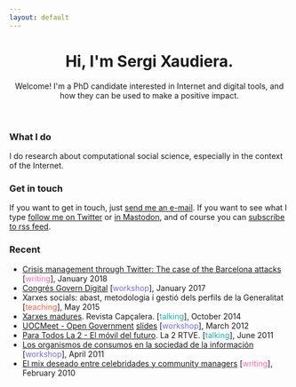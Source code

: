 ```yaml
---
layout: default
---
```


<header>
	<h1>Hi, I'm Sergi Xaudiera.</h1>
	<aside>Welcome! I'm a PhD candidate interested in Internet and digital tools, and how they can be used to make a positive impact.</aside>
</header>

### What I do
I do research about computational social science, especially in the context of the Internet.

### Get in touch
If you want to get in touch, just [send me an e-mail](mailto:sergi.xaudiera@gmail.com). If you want to see what I type [follow me on Twitter](http://twitter.com/SergiXaudiera) or [in Mastodon](https://mastodon.social/@s3rg1), and of course you can [subscribe to rss feed](https://sergixaudiera.com/feed.xml).

### Recent
<!--- writing:HOTPINK, workshop:MEDIUMSLATEBLUE, teaching:TOMATO , talking:LIGHTSEAGREEN  -->

- [Crisis management through Twitter: The case of the Barcelona attacks](http://hdl.handle.net/10609/75045) [<span style="color:HOTPINK">writing</span>], January 2018 
- [Congrés Govern Digital](/2017/congres-govern-digital/) [<span style="color:MEDIUMSLATEBLUE">workshop</span>], January 2017 
- Xarxes socials: abast, metodologia i gestió dels perfils de la Generalitat [<span style="color:TOMATO">teaching</span>], May 2015 
- [Xarxes madures](http://www.periodistes.org/ca/article/xarxes-madures-248.html). Revista Capçalera. [<span style="color:LIGHTSEAGREEN">talking</span>], October 2014 
- [UOCMeet - Open Government](http://social.alumni.uoc.edu/uocmeet/2012/03/28/uocmeet-open-government/) [slides](http://www.slideshare.net/jordigraells/coproduir-cocrear-collaborar) [<span style="color:MEDIUMSLATEBLUE" >workshop</span>], March 2012
- [Para Todos La 2 - El móvil del futuro](http://www.rtve.es/alacarta/videos/para-todos-la-2/para-todos-2-movil-del-futuro/1118704/).  La 2 RTVE. [<span style="color:LIGHTSEAGREEN">talking</span>], June 2011   
- [Los organismos de consumos en la sociedad de la información](/docs/20110427_curs_consum.pdf) [<span style="color:MEDIUMSLATEBLUE">workshop</span>], April 2011  
- [El mix deseado entre celebridades y community managers](/docs/20100205_managingsport_sergi_xaudiera.pdf) [<span style="color:HOTPINK">writing</span>], February 2010  
